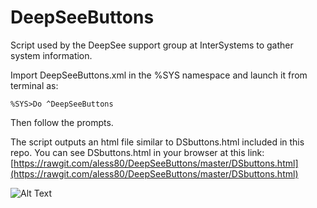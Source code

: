 # DeepSeeButtons
Script used by the DeepSee support group at InterSystems to gather system information. 

Import DeepSeeButtons.xml in the %SYS namespace and launch it from terminal as:

`%SYS>Do ^DeepSeeButtons`

Then follow the prompts. 

The script outputs an html file similar to DSbuttons.html included in this repo. You can see DSbuttons.html in your browser at this link: [https://rawgit.com/aless80/DeepSeeButtons/master/DSbuttons.html](https://rawgit.com/aless80/DeepSeeButtons/master/DSbuttons.html)



![Alt Text](https://github.com/aless80/DeepSeeButtons/blob/master/HowTo.gif)
